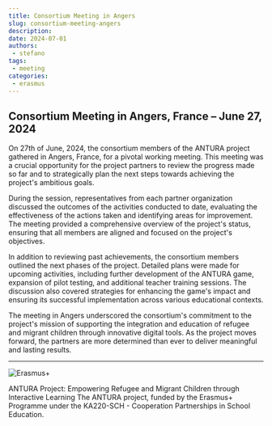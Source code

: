 ```yaml
---
title: Consortium Meeting in Angers
slug: consortium-meeting-angers
description: 
date: 2024-07-01
authors: 
 - stefano
tags:
 - meeting
categories:
 - erasmus
---
```


## Consortium Meeting in Angers, France – June 27, 2024

On 27th of June, 2024, the consortium members of the ANTURA project gathered in Angers, France, for a pivotal working meeting. This meeting was a crucial opportunity for the project partners to review the progress made so far and to strategically plan the next steps towards achieving the project's ambitious goals.

During the session, representatives from each partner organization discussed the outcomes of the activities conducted to date, evaluating the effectiveness of the actions taken and identifying areas for improvement. The meeting provided a comprehensive overview of the project's status, ensuring that all members are aligned and focused on the project's objectives.

In addition to reviewing past achievements, the consortium members outlined the next phases of the project. Detailed plans were made for upcoming activities, including further development of the ANTURA game, expansion of pilot testing, and additional teacher training sessions. The discussion also covered strategies for enhancing the game's impact and ensuring its successful implementation across various educational contexts.

The meeting in Angers underscored the consortium's commitment to the project's mission of supporting the integration and education of refugee and migrant children through innovative digital tools. As the project moves forward, the partners are more determined than ever to deliver meaningful and lasting results.

---

![Erasmus+](../../assets/img/blog/Co-fundedbytheEU.webp)

ANTURA Project: Empowering Refugee and Migrant Children through Interactive Learning The ANTURA project, funded by the Erasmus+ Programme under the KA220-SCH - Cooperation Partnerships in School Education.
